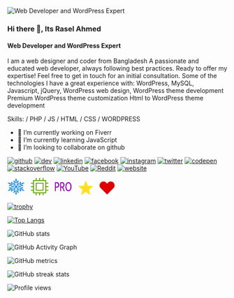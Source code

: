 ![Web Developer and WordPress Expert ](https://scontent.fdac134-1.fna.fbcdn.net/v/t39.30808-6/s960x960/251445758_2075060942648559_5987091769686869170_n.jpg?_nc_cat=106&ccb=1-5&_nc_sid=e3f864&_nc_eui2=AeGaGtx-l0OW3goCAepRsRxX3vAsZysFClTe8CxnKwUKVIiOvUrcxDZR98MrD2v0bzNdntX57BmFhNSfUXlTdg-p&_nc_ohc=tx1BvcZviGQAX8A3pjY&_nc_ht=scontent.fdac134-1.fna&oh=4b4133fe82cdd55d0f7ca67f744a00d7&oe=619B4074)

### Hi there 👋, Its Rasel Ahmed
#### Web Developer and WordPress Expert 


I am a web designer and coder from Bangladesh A passionate and educated web developer, always following best practices. Ready to offer my expertise! Feel free to get in touch for an initial consultation. Some of the technologies I have a great experience with: WordPress, MySQL, Javascript, jQuery, WordPress web design, WordPress theme development Premium WordPress theme customization Html to WordPress theme development

Skills: / PHP / JS / HTML / CSS / WORDPRESS

- 🔭 I’m currently working on Fiverr 
- 🌱 I’m currently learning JavaScript 
- 👯 I’m looking to collaborate on github 


[<img src='https://cdn.jsdelivr.net/npm/simple-icons@3.0.1/icons/github.svg' alt='github' height='40'>](https://github.com/imraselahmed)  [<img src='https://cdn.jsdelivr.net/npm/simple-icons@3.0.1/icons/dev-dot-to.svg' alt='dev' height='40'>](https://dev.to/imraselahmed)  [<img src='https://cdn.jsdelivr.net/npm/simple-icons@3.0.1/icons/linkedin.svg' alt='linkedin' height='40'>](https://www.linkedin.com/in/imraselahmed/)  [<img src='https://cdn.jsdelivr.net/npm/simple-icons@3.0.1/icons/facebook.svg' alt='facebook' height='40'>](https://www.facebook.com/joomshine)  [<img src='https://cdn.jsdelivr.net/npm/simple-icons@3.0.1/icons/instagram.svg' alt='instagram' height='40'>](https://www.instagram.com/imraselahmed/)  [<img src='https://cdn.jsdelivr.net/npm/simple-icons@3.0.1/icons/twitter.svg' alt='twitter' height='40'>](https://twitter.com/imraselahmed)  [<img src='https://cdn.jsdelivr.net/npm/simple-icons@3.0.1/icons/codepen.svg' alt='codepen' height='40'>](https://codepen.io/imraselahmed)  [<img src='https://cdn.jsdelivr.net/npm/simple-icons@3.0.1/icons/stackoverflow.svg' alt='stackoverflow' height='40'>](https://stackoverflow.com/users/imraselahmed)  [<img src='https://cdn.jsdelivr.net/npm/simple-icons@3.0.1/icons/youtube.svg' alt='YouTube' height='40'>](https://www.youtube.com/channel/raselraj1)  [<img src='https://cdn.jsdelivr.net/npm/simple-icons@3.0.1/icons/reddit.svg' alt='Reddit' height='40'>](https://www.reddit.com/user/imraselahmed)  [<img src='https://cdn.jsdelivr.net/npm/simple-icons@3.0.1/icons/icloud.svg' alt='website' height='40'>](http://raselahmed.com)  

<a href='https://archiveprogram.github.com/'><img src='https://raw.githubusercontent.com/acervenky/animated-github-badges/master/assets/acbadge.gif' width='40' height='40'></a> <a href='https://docs.github.com/en/developers'><img src='https://raw.githubusercontent.com/acervenky/animated-github-badges/master/assets/devbadge.gif' width='40' height='40'></a> <a href='https://github.com/pricing'><img src='https://raw.githubusercontent.com/acervenky/animated-github-badges/master/assets/pro.gif' width='40' height='40'></a> <a href='https://stars.github.com/'><img src='https://raw.githubusercontent.com/acervenky/animated-github-badges/master/assets/starbadge.gif' width='35' height='35'></a> <a href='https://docs.github.com/en/github/supporting-the-open-source-community-with-github-sponsors'><img src='https://raw.githubusercontent.com/acervenky/animated-github-badges/master/assets/sponsorbadge.gif' width='35' height='35'></a> 

[![trophy](https://github-profile-trophy.vercel.app/?username=imraselahmed)](https://github.com/ryo-ma/github-profile-trophy)

[![Top Langs](https://github-readme-stats.vercel.app/api/top-langs/?username=imraselahmed)](https://github.com/anuraghazra/github-readme-stats)

![GitHub stats](https://github-readme-stats.vercel.app/api?username=imraselahmed&show_icons=true&count_private=true)  

![GitHub Activity Graph](https://activity-graph.herokuapp.com/graph?username=imraselahmed)  

![GitHub metrics](https://metrics.lecoq.io/imraselahmed)  

![GitHub streak stats](https://github-readme-streak-stats.herokuapp.com/?user=imraselahmed)  

![Profile views](https://gpvc.arturio.dev/imraselahmed)  
